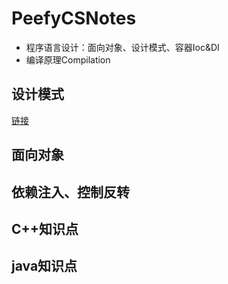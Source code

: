 # PeefyCSNotes

* 程序语言设计：面向对象、设计模式、容器Ioc&DI
* 编译原理Compilation

## 设计模式

[链接](https://github.com/Peefy/DotNetCore.DesignPatternByCSharp/blob/master/README%20-%20zh.md)

## 面向对象

## 依赖注入、控制反转

## C++知识点

## java知识点


